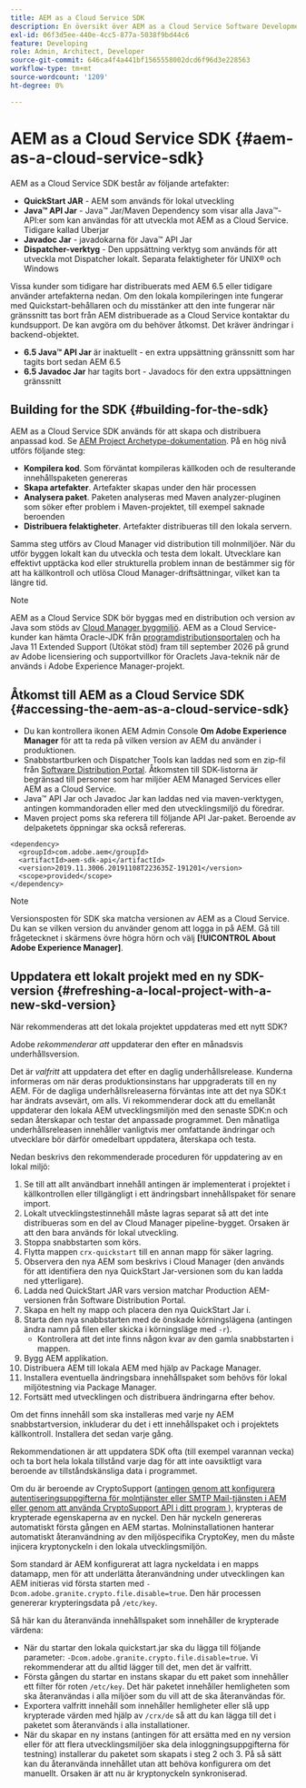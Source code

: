 ```yaml
---
title: AEM as a Cloud Service SDK
description: En översikt över AEM as a Cloud Service Software Development Kit
exl-id: 06f3d5ee-440e-4cc5-877a-5038f9bd44c6
feature: Developing
role: Admin, Architect, Developer
source-git-commit: 646ca4f4a441bf1565558002dcd6f96d3e228563
workflow-type: tm+mt
source-wordcount: '1209'
ht-degree: 0%

---
```


# AEM as a Cloud Service SDK {#aem-as-a-cloud-service-sdk}

AEM as a Cloud Service SDK består av följande artefakter:

* **QuickStart JAR** - AEM som används för lokal utveckling
* **Java™ API Jar** - Java™ Jar/Maven Dependency som visar alla Java™-API:er som kan användas för att utveckla mot AEM as a Cloud Service. Tidigare kallad Uberjar
* **Javadoc Jar** - javadokarna för Java™ API Jar
* **Dispatcher-verktyg** - Den uppsättning verktyg som används för att utveckla mot Dispatcher lokalt. Separata felaktigheter för UNIX® och Windows

Vissa kunder som tidigare har distribuerats med AEM 6.5 eller tidigare använder artefakterna nedan. Om den lokala kompileringen inte fungerar med Quickstart-behållaren och du misstänker att den inte fungerar när gränssnitt tas bort från AEM distribuerade as a Cloud Service kontaktar du kundsupport. De kan avgöra om du behöver åtkomst. Det kräver ändringar i backend-objektet.

* **6.5 Java™ API Jar** är inaktuellt - en extra uppsättning gränssnitt som har tagits bort sedan AEM 6.5
* **6.5 Javadoc Jar** har tagits bort - Javadocs för den extra uppsättningen gränssnitt

## Building for the SDK {#building-for-the-sdk}

AEM as a Cloud Service SDK används för att skapa och distribuera anpassad kod. Se [AEM Project Archetype-dokumentation](https://experienceleague.adobe.com/docs/experience-manager-core-components/using/developing/archetype/using.html). På en hög nivå utförs följande steg:

* **Kompilera kod**. Som förväntat kompileras källkoden och de resulterande innehållspaketen genereras
* **Skapa artefakter**. Artefakter skapas under den här processen
* **Analysera paket**. Paketen analyseras med Maven analyzer-pluginen som söker efter problem i Maven-projektet, till exempel saknade beroenden
* **Distribuera felaktigheter**. Artefakter distribueras till den lokala servern.

Samma steg utförs av Cloud Manager vid distribution till molnmiljöer. När du utför byggen lokalt kan du utveckla och testa dem lokalt. Utvecklare kan effektivt upptäcka kod eller strukturella problem innan de bestämmer sig för att ha källkontroll och utlösa Cloud Manager-driftsättningar, vilket kan ta längre tid.

>[!NOTE]
>
>AEM as a Cloud Service SDK bör byggas med en distribution och version av Java som stöds av [Cloud Manager byggmiljö](/help/implementing/cloud-manager/getting-access-to-aem-in-cloud/build-environment-details.md). AEM as a Cloud Service-kunder kan hämta Oracle-JDK från [programdistributionsportalen](https://experience.adobe.com/#/downloads/content/software-distribution/en/aemcloud.html) och ha Java 11 Extended Support (Utökat stöd) fram till september 2026 på grund av Adobe licensiering och supportvillkor för Oraclets Java-teknik när de används i Adobe Experience Manager-projekt.

## Åtkomst till AEM as a Cloud Service SDK {#accessing-the-aem-as-a-cloud-service-sdk}

* Du kan kontrollera ikonen AEM Admin Console **Om Adobe Experience Manager** för att ta reda på vilken version av AEM du använder i produktionen.
* Snabbstartburken och Dispatcher Tools kan laddas ned som en zip-fil från [Software Distribution Portal](https://experience.adobe.com/#/downloads/content/software-distribution/en/aemcloud.html). Åtkomsten till SDK-listorna är begränsad till personer som har miljöer AEM Managed Services eller AEM as a Cloud Service.
* Java™ API Jar och Javadoc Jar kan laddas ned via maven-verktygen, antingen kommandoraden eller med den utvecklingsmiljö du föredrar.
* Maven project poms ska referera till följande API Jar-paket. Beroende av delpaketets öppningar ska också refereras.

```
<dependency>
  <groupId>com.adobe.aem</groupId>
  <artifactId>aem-sdk-api</artifactId>
  <version>2019.11.3006.20191108T223635Z-191201</version>
  <scope>provided</scope>
</dependency>
```

>[!NOTE]
>
>Versionsposten för SDK ska matcha versionen av AEM as a Cloud Service. Du kan se vilken version du använder genom att logga in på AEM. Gå till frågetecknet i skärmens övre högra hörn och välj **[!UICONTROL About Adobe Experience Manager]**.


## Uppdatera ett lokalt projekt med en ny SDK-version {#refreshing-a-local-project-with-a-new-skd-version}

När rekommenderas att det lokala projektet uppdateras med ett nytt SDK?

Adobe *rekommenderar att* uppdaterar den efter en månadsvis underhållsversion.

Det är *valfritt* att uppdatera det efter en daglig underhållsrelease. Kunderna informeras om när deras produktionsinstans har uppgraderats till en ny AEM. För de dagliga underhållsreleaserna förväntas inte att det nya SDK:t har ändrats avsevärt, om alls. Vi rekommenderar dock att du emellanåt uppdaterar den lokala AEM utvecklingsmiljön med den senaste SDK:n och sedan återskapar och testar det anpassade programmet. Den månatliga underhållsreleasen innehåller vanligtvis mer omfattande ändringar och utvecklare bör därför omedelbart uppdatera, återskapa och testa.

Nedan beskrivs den rekommenderade proceduren för uppdatering av en lokal miljö:

1. Se till att allt användbart innehåll antingen är implementerat i projektet i källkontrollen eller tillgängligt i ett ändringsbart innehållspaket för senare import.
1. Lokalt utvecklingstestinnehåll måste lagras separat så att det inte distribueras som en del av Cloud Manager pipeline-bygget. Orsaken är att den bara används för lokal utveckling.
1. Stoppa snabbstarten som körs.
1. Flytta mappen `crx-quickstart` till en annan mapp för säker lagring.
1. Observera den nya AEM som beskrivs i Cloud Manager (den används för att identifiera den nya QuickStart Jar-versionen som du kan ladda ned ytterligare).
1. Ladda ned QuickStart JAR vars version matchar Production AEM-versionen från Software Distribution Portal.
1. Skapa en helt ny mapp och placera den nya QuickStart Jar i.
1. Starta den nya snabbstarten med de önskade körningslägena (antingen ändra namn på filen eller skicka i körningsläge med `-r`).
   * Kontrollera att det inte finns någon kvar av den gamla snabbstarten i mappen.
1. Bygg AEM applikation.
1. Distribuera AEM till lokala AEM med hjälp av Package Manager.
1. Installera eventuella ändringsbara innehållspaket som behövs för lokal miljötestning via Package Manager.
1. Fortsätt med utvecklingen och distribuera ändringarna efter behov.

Om det finns innehåll som ska installeras med varje ny AEM snabbstartversion, inkluderar du det i ett innehållspaket och i projektets källkontroll. Installera det sedan varje gång.

Rekommendationen är att uppdatera SDK ofta (till exempel varannan vecka) och ta bort hela lokala tillstånd varje dag för att inte oavsiktligt vara beroende av tillståndskänsliga data i programmet.

Om du är beroende av CryptoSupport ([antingen genom att konfigurera autentiseringsuppgifterna för molntjänster eller SMTP Mail-tjänsten i AEM eller genom att använda CryptoSupport API i ditt program ](https://developer.adobe.com/experience-manager/reference-materials/cloud-service/javadoc/com/adobe/granite/crypto/CryptoSupport.html)), krypteras de krypterade egenskaperna av en nyckel. Den här nyckeln genereras automatiskt första gången en AEM startas. Molninstallationen hanterar automatiskt återanvändning av den miljöspecifika CryptoKey, men du måste injicera kryptonyckeln i den lokala utvecklingsmiljön.

Som standard är AEM konfigurerat att lagra nyckeldata i en mapps datamapp, men för att underlätta återanvändning under utvecklingen kan AEM initieras vid första starten med `-Dcom.adobe.granite.crypto.file.disable=true`. Den här processen genererar krypteringsdata på `/etc/key`.

Så här kan du återanvända innehållspaket som innehåller de krypterade värdena:

* När du startar den lokala quickstart.jar ska du lägga till följande parameter: `-Dcom.adobe.granite.crypto.file.disable=true`. Vi rekommenderar att du alltid lägger till det, men det är valfritt.
* Första gången du startar en instans skapar du ett paket som innehåller ett filter för roten `/etc/key`. Det här paketet innehåller hemligheten som ska återanvändas i alla miljöer som du vill att de ska återanvändas för.
* Exportera valfritt innehåll som innehåller hemligheter eller slå upp krypterade värden med hjälp av `/crx/de` så att du kan lägga till det i paketet som återanvänds i alla installationer.
* När du skapar en ny instans (antingen för att ersätta med en ny version eller för att flera utvecklingsmiljöer ska dela inloggningsuppgifterna för testning) installerar du paketet som skapats i steg 2 och 3. På så sätt kan du återanvända innehållet utan att behöva konfigurera om det manuellt. Orsaken är att nu är kryptonyckeln synkroniserad.
